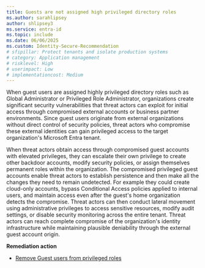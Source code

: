 ```yaml
---
title: Guests are not assigned high privileged directory roles
ms.author: sarahlipsey
author: shlipsey3
ms.service: entra-id
ms.topic: include
ms.date: 06/06/2025
ms.custom: Identity-Secure-Recommendation
# sfipillar: Protect tenants and isolate production systems
# category: Application management
# risklevel: High
# userimpact: Low
# implementationcost: Medium
---
```

When guest users are assigned highly privileged directory roles such as Global Administrator or Privileged Role Administrator, organizations create significant security vulnerabilities that threat actors can exploit for initial access through compromised external accounts or business partner environments. Since guest users originate from external organizations without direct control of security policies, threat actors who compromise these external identities can gain privileged access to the target organization's Microsoft Entra tenant.

When threat actors obtain access through compromised guest accounts with elevated privileges, they can escalate their own privilege to create other backdoor accounts, modify security policies, or assign themselves permanent roles within the organization. The compromised privileged guest accounts enable threat actors to establish persistence and then make all the changes they need to remain undetected. For example they could create cloud-only accounts, bypass Conditional Access policies applied to internal users, and maintain access even after the guest's home organization detects the compromise. Threat actors can then conduct lateral movement using administrative privileges to access sensitive resources, modify audit settings, or disable security monitoring across the entire tenant. Threat actors can reach complete compromise of the organization's identity infrastructure while maintaining plausible deniability through the external guest account origin. 

**Remediation action**

- [Remove Guest users from privileged roles](../../identity/role-based-access-control/best-practices.md)